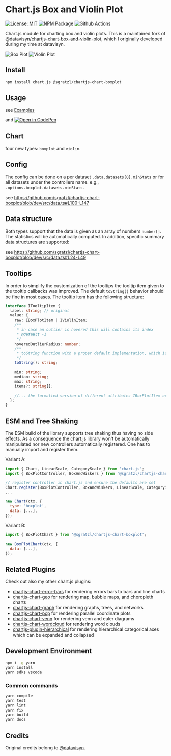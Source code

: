 # Chart.js Box and Violin Plot

[![License: MIT][mit-image]][mit-url] [![NPM Package][npm-image]][npm-url] [![Github Actions][github-actions-image]][github-actions-url]

Chart.js module for charting box and violin plots. This is a maintained fork of [@datavisyn/chartjs-chart-box-and-violin-plot](https://github.com/datavisyn/chartjs-chart-box-and-violin-plot), which I originally developed during my time at datavisyn.

![Box Plot](https://user-images.githubusercontent.com/4129778/42724341-9a6ec554-8770-11e8-99b5-626e34dafdb3.png)
![Violin Plot](https://user-images.githubusercontent.com/4129778/42724342-9a8dbb58-8770-11e8-9a30-3e69d07d3b79.png)

## Install

```bash
npm install chart.js @sgratzl/chartjs-chart-boxplot
```

## Usage

see [Examples](https://sgratzl.com/chartjs-chart-boxplot/examples/)

and [![Open in CodePen][codepen]](https://codepen.io/sgratzl/pen/QxoLoY)

## Chart

four new types: `boxplot` and `violin`.

## Config

The config can be done on a per dataset `.data.datasets[0].minStats` or for all datasets under the controllers name. e.g., `.options.boxplot.datasets.minStats`.

see https://github.com/sgratzl/chartjs-chart-boxplot/blob/dev/src/data.ts#L100-L147

## Data structure

Both types support that the data is given as an array of numbers `number[]`. The statistics will be automatically computed. In addition, specific summary data structures are supported:

see https://github.com/sgratzl/chartjs-chart-boxplot/blob/dev/src/data.ts#L24-L49

## Tooltips

In order to simplify the customization of the tooltips the tooltip item given to the tooltip callbacks was improved. The default `toString()` behavior should be fine in most cases. The tooltip item has the following structure:

```ts
interface ITooltipItem {
  label: string; // original
  value: {
    raw: IBoxPlotItem | IViolinItem;
    /**
     * in case an outlier is hovered this will contains its index
     * @default -1
     */
    hoveredOutlierRadius: number;
    /**
     * toString function with a proper default implementation, which is used implicitly
     */
    toString(): string;

    min: string;
    median: string;
    max: string;
    items?: string[];

    //... the formatted version of different attributes IBoxPlotItem or ViolinItem
  };
}
```

## ESM and Tree Shaking

The ESM build of the library supports tree shaking thus having no side effects. As a consequence the chart.js library won't be automatically manipulated nor new controllers automatically registered. One has to manually import and register them.

Variant A:

```js
import { Chart, LinearScale, CategoryScale } from 'chart.js';
import { BoxPlotController, BoxAndWiskers } from '@sgratzl/chartjs-chart-boxplot';

// register controller in chart.js and ensure the defaults are set
Chart.register(BoxPlotController, BoxAndWiskers, LinearScale, CategoryScale);
...

new Chart(ctx, {
  type: 'boxplot',
  data: [...],
});
```

Variant B:

```js
import { BoxPlotChart } from '@sgratzl/chartjs-chart-boxplot';

new BoxPlotChart(ctx, {
  data: [...],
});
```

## Related Plugins

Check out also my other chart.js plugins:

- [chartjs-chart-error-bars](https://github.com/sgratzl/chartjs-chart-error-bars) for rendering errors bars to bars and line charts
- [chartjs-chart-geo](https://github.com/sgratzl/chartjs-chart-geo) for rendering map, bubble maps, and choropleth charts
- [chartjs-chart-graph](https://github.com/sgratzl/chartjs-chart-graph) for rendering graphs, trees, and networks
- [chartjs-chart-pcp](https://github.com/sgratzl/chartjs-chart-pcp) for rendering parallel coordinate plots
- [chartjs-chart-venn](https://github.com/sgratzl/chartjs-chart-venn) for rendering venn and euler diagrams
- [chartjs-chart-wordcloud](https://github.com/sgratzl/chartjs-chart-wordcloud) for rendering word clouds
- [chartjs-plugin-hierarchical](https://github.com/sgratzl/chartjs-plugin-hierarchical) for rendering hierarchical categorical axes which can be expanded and collapsed


## Development Environment

```sh
npm i -g yarn
yarn install
yarn sdks vscode
```

### Common commands

```sh
yarn compile
yarn test
yarn lint
yarn fix
yarn build
yarn docs
```

## Credits

Original credits belong to [@datavisyn](https://www.datavisyn.io).

[mit-image]: https://img.shields.io/badge/License-MIT-yellow.svg
[mit-url]: https://opensource.org/licenses/MIT
[npm-image]: https://badge.fury.io/js/%40sgratzl%2Fchartjs-chart-boxplot.svg
[npm-url]: https://npmjs.org/package/@sgratzl/chartjs-chart-boxplot
[github-actions-image]: https://github.com/sgratzl/chartjs-chart-boxplot/workflows/ci/badge.svg
[github-actions-url]: https://github.com/sgratzl/chartjs-chart-boxplot/actions
[codepen]: https://img.shields.io/badge/CodePen-open-blue?logo=codepen
